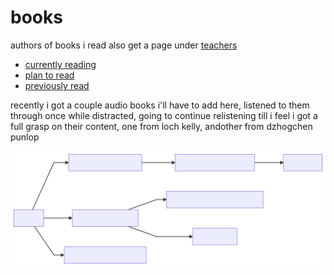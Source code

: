 # books

authors of books i read also get a page under [teachers](../teachers/)

* [currently reading](current.md)
* [plan to read](future.md) 
* [previously read](history.md)

recently i got a couple audio books i'll have to add here, listened to them through once while distracted, going to continue relistening till i feel i got a full grasp on their content, one from loch kelly, andother from dzhogchen punlop

<img src="chart-books.svg"/>


